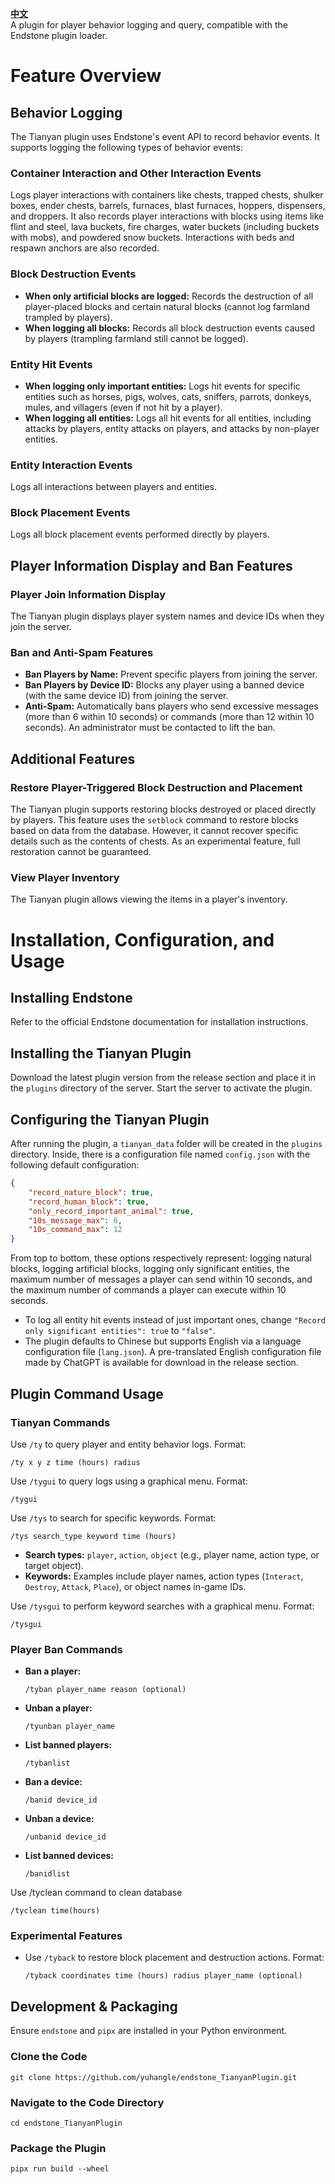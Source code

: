 [**中文**](README.md)  
A plugin for player behavior logging and query, compatible with the Endstone plugin loader.

# Feature Overview

## Behavior Logging

The Tianyan plugin uses Endstone's event API to record behavior events. It supports logging the following types of behavior events:

### Container Interaction and Other Interaction Events

Logs player interactions with containers like chests, trapped chests, shulker boxes, ender chests, barrels, furnaces, blast furnaces, hoppers, dispensers, and droppers. It also records player interactions with blocks using items like flint and steel, lava buckets, fire charges, water buckets (including buckets with mobs), and powdered snow buckets. Interactions with beds and respawn anchors are also recorded.

### Block Destruction Events

- **When only artificial blocks are logged:** Records the destruction of all player-placed blocks and certain natural blocks (cannot log farmland trampled by players).  
- **When logging all blocks:** Records all block destruction events caused by players (trampling farmland still cannot be logged).

### Entity Hit Events

- **When logging only important entities:** Logs hit events for specific entities such as horses, pigs, wolves, cats, sniffers, parrots, donkeys, mules, and villagers (even if not hit by a player).  
- **When logging all entities:** Logs all hit events for all entities, including attacks by players, entity attacks on players, and attacks by non-player entities.

### Entity Interaction Events

Logs all interactions between players and entities.

### Block Placement Events

Logs all block placement events performed directly by players.

## Player Information Display and Ban Features

### Player Join Information Display

The Tianyan plugin displays player system names and device IDs when they join the server.

### Ban and Anti-Spam Features

- **Ban Players by Name:** Prevent specific players from joining the server.  
- **Ban Players by Device ID:** Blocks any player using a banned device (with the same device ID) from joining the server.  
- **Anti-Spam:** Automatically bans players who send excessive messages (more than 6 within 10 seconds) or commands (more than 12 within 10 seconds). An administrator must be contacted to lift the ban.

## Additional Features

### Restore Player-Triggered Block Destruction and Placement

The Tianyan plugin supports restoring blocks destroyed or placed directly by players. This feature uses the `setblock` command to restore blocks based on data from the database. However, it cannot recover specific details such as the contents of chests. As an experimental feature, full restoration cannot be guaranteed.

### View Player Inventory

The Tianyan plugin allows viewing the items in a player's inventory.

# Installation, Configuration, and Usage

## Installing Endstone

Refer to the official Endstone documentation for installation instructions.

## Installing the Tianyan Plugin

Download the latest plugin version from the release section and place it in the `plugins` directory of the server. Start the server to activate the plugin.

## Configuring the Tianyan Plugin

After running the plugin, a `tianyan_data` folder will be created in the `plugins` directory. Inside, there is a configuration file named `config.json` with the following default configuration:

```json
{
    "record_nature_block": true,
    "record_human_block": true,
    "only_record_important_animal": true,
    "10s_message_max": 6,
    "10s_command_max": 12
}
```

From top to bottom, these options respectively represent: logging natural blocks, logging artificial blocks, logging only significant entities, the maximum number of messages a player can send within 10 seconds, and the maximum number of commands a player can execute within 10 seconds.

- To log all entity hit events instead of just important ones, change `"Record only significant entities": true` to `"false"`.  
- The plugin defaults to Chinese but supports English via a language configuration file (`lang.json`). A pre-translated English configuration file made by ChatGPT is available for download in the release section.

## Plugin Command Usage

### Tianyan Commands

Use `/ty` to query player and entity behavior logs. Format:

```shell
/ty x y z time (hours) radius
```

Use `/tygui` to query logs using a graphical menu. Format:

```shell
/tygui
```

Use `/tys` to search for specific keywords. Format:

```shell
/tys search_type keyword time (hours)
```

- **Search types:** `player`, `action`, `object` (e.g., player name, action type, or target object).  
- **Keywords:** Examples include player names, action types (`Interact`, `Destroy`, `Attack`, `Place`), or object names in-game IDs.

Use `/tysgui` to perform keyword searches with a graphical menu. Format:

```shell
/tysgui
```

### Player Ban Commands

- **Ban a player:**  
  ```shell
  /tyban player_name reason (optional)
  ```  
- **Unban a player:**  
  ```shell
  /tyunban player_name
  ```  
- **List banned players:**  
  ```shell
  /tybanlist
  ```  
- **Ban a device:**  
  ```shell
  /banid device_id
  ```  
- **Unban a device:**  
  ```shell
  /unbanid device_id
  ```  
- **List banned devices:**  
  ```shell
  /banidlist
  ```  

Use /tyclean command to clean database

```shell
/tyclean time(hours)
```

### Experimental Features

- Use `/tyback` to restore block placement and destruction actions. Format:
  ```shell
  /tyback coordinates time (hours) radius player_name (optional)
  ```

## Development & Packaging

Ensure `endstone` and `pipx` are installed in your Python environment.

### Clone the Code

```shell
git clone https://github.com/yuhangle/endstone_TianyanPlugin.git
```

### Navigate to the Code Directory

```shell
cd endstone_TianyanPlugin
```

### Package the Plugin

```shell
pipx run build --wheel
```